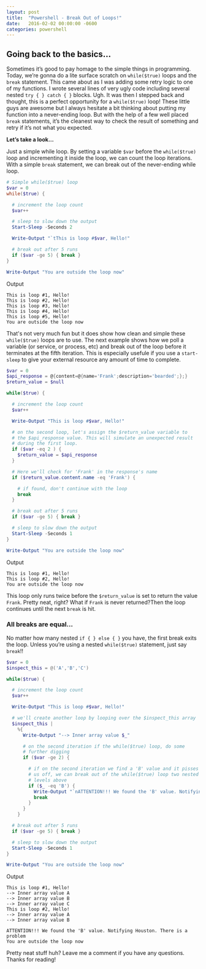 ```yaml
---
layout: post
title:  "Powershell - Break Out of Loops!"
date:   2016-02-02 00:00:00 -0600
categories: powershell
---
```



## Going back to the basics...

Sometimes it’s good to pay homage to the simple things in programming. Today, we’re gonna do a lite surface scratch on `while($true)` loops and the `break` statement. This came about as I was adding some retry logic to one of my functions. I wrote several lines of very ugly code including several nested `try { } catch { }` blocks. Ugh. It was then I stepped back and thought, this is a perfect opportunity for a `while($true)` loop! These little guys are awesome but I always hesitate a bit thinking about putting my function into a never-ending loop. But with the help of a few well placed `break` statements, it’s the cleanest way to check the result of something and retry if it’s not what you expected.

**Let’s take a look...**

Just a simple while loop. By setting a variable `$var` before the `while($true)` loop and incrementing it inside the loop, we can count the loop iterations. With a simple `break` statement, we can break out of the never-ending while loop.

```powershell
# Simple while($true) loop
$var = 0
while($true) {

  # increment the loop count
  $var++

  # sleep to slow down the output
  Start-Sleep -Seconds 2

  Write-Output "`tThis is loop #$var, Hello!"

  # break out after 5 runs
  if ($var -ge 5) { break }
}

Write-Output "You are outside the loop now"

```

Output

```
This is loop #1, Hello!
This is loop #2, Hello!
This is loop #3, Hello!
This is loop #4, Hello!
This is loop #5, Hello!
You are outside the loop now
```

That's not very much fun but it does show how clean and simple these `while($true)` loops are to use. The next example shows how we poll a variable (or service, or process, etc) and break out of the loop before it terminates at the fifth iteration. This is especially usefule if you use a `start-sleep` to give your external resource any amount of time to complete.

```powershell
$var = 0
$api_response = @{content=@{name='Frank';description='bearded';};}
$return_value = $null

while($true) {

  # increment the loop count
  $var++

  Write-Output "This is loop #$var, Hello!"

  # on the second loop, let's assign the $return_value variable to
  # the $api_response value. This will simulate an unexpected result
  # during the first loop.
  if ($var -eq 2 ) {
    $return_value = $api_response
  }

  # Here we'll check for 'Frank' in the response's name
  if ($return_value.content.name -eq 'Frank') {

    # if found, don't continue with the loop
    break
  }

  # break out after 5 runs
  if ($var -ge 5) { break }

  # sleep to slow down the output
  Start-Sleep -Seconds 1
}

Write-Output "You are outside the loop now"
```

Output

```
This is loop #1, Hello!
This is loop #2, Hello!
You are outside the loop now
```

This loop only runs twice before the `$return_value` is set to return the value `Frank`. Pretty neat, right? What if `Frank` is never returned?Then the loop continues until the next `break` is hit.

### All breaks are equal...

No matter how many nested `if { } else { }` you have, the first break exits the loop. Unless you’re using a nested `while($true)` statement, just say `break`!!

```powershell
$var = 0
$inspect_this = @('A','B','C')

while($true) {

  # increment the loop count
  $var++

  Write-Output "This is loop #$var, Hello!"

  # we'll create another loop by looping over the $inspect_this array
  $inspect_this |
    %{
      Write-Output "--> Inner array value $_"

      # on the second iteration if the while($true) loop, do some
      # further digging
      if ($var -ge 2) {

        # if on the second iteration we find a 'B' value and it pisses
        # us off, we can break out of the while($true) loop two nested
        # levels above
        if ($_ -eq 'B') {
          Write-Output "`nATTENTION!!! We found the 'B' value. Notifying Houston. There is a problem"
          break
        }
      }
    }

  # break out after 5 runs
  if ($var -ge 5) { break }

  # sleep to slow down the output
  Start-Sleep -Seconds 1
}

Write-Output "You are outside the loop now"
```

Output

```
This is loop #1, Hello!
--> Inner array value A
--> Inner array value B
--> Inner array value C
This is loop #2, Hello!
--> Inner array value A
--> Inner array value B

ATTENTION!!! We found the 'B' value. Notifying Houston. There is a problem
You are outside the loop now
```

Pretty neat stuff huh? Leave me a comment if you have any questions. Thanks for reading!

